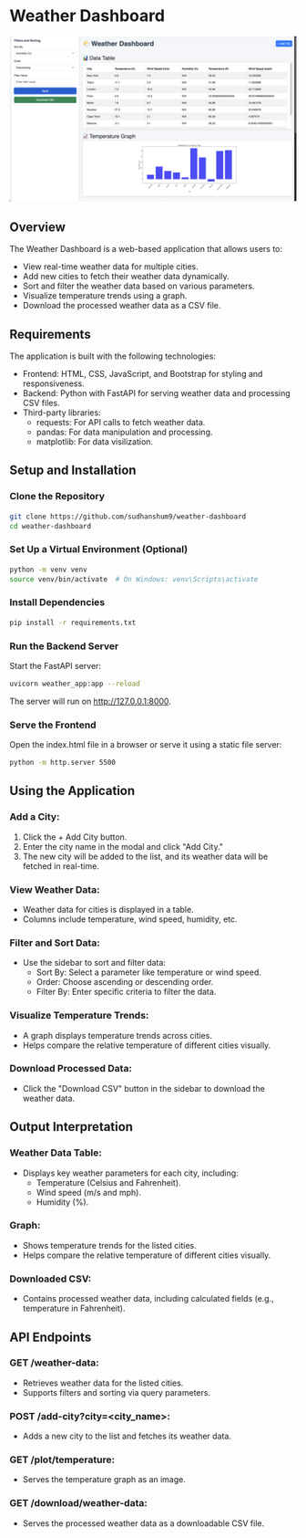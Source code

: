 Weather Dashboard
================
![Project Dashboard](./Dashboard-Screenshot-1.png)

Overview
--------

The Weather Dashboard is a web-based application that allows users to:

* View real-time weather data for multiple cities.
* Add new cities to fetch their weather data dynamically.
* Sort and filter the weather data based on various parameters.
* Visualize temperature trends using a graph.
* Download the processed weather data as a CSV file.

Requirements
------------


The application is built with the following technologies:

* Frontend: HTML, CSS, JavaScript, and Bootstrap for styling and responsiveness.
* Backend: Python with FastAPI for serving weather data and processing CSV files.
* Third-party libraries:
	+ requests: For API calls to fetch weather data.
	+ pandas: For data manipulation and processing.
	+ matplotlib: For data visilization.

Setup and Installation
--------------------

### Clone the Repository

```bash
git clone https://github.com/sudhanshum9/weather-dashboard
cd weather-dashboard
```

### Set Up a Virtual Environment (Optional)

```bash
python -m venv venv
source venv/bin/activate  # On Windows: venv\Scripts\activate
```

### Install Dependencies

```bash
pip install -r requirements.txt
```

### Run the Backend Server

Start the FastAPI server:

```bash
uvicorn weather_app:app --reload
```

The server will run on http://127.0.0.1:8000.

### Serve the Frontend

Open the index.html file in a browser or serve it using a static file server:

```bash
python -m http.server 5500
```

Using the Application
--------------------

### Add a City:

1. Click the + Add City button.
2. Enter the city name in the modal and click "Add City."
3. The new city will be added to the list, and its weather data will be fetched in real-time.

### View Weather Data:

* Weather data for cities is displayed in a table.
* Columns include temperature, wind speed, humidity, etc.

### Filter and Sort Data:

* Use the sidebar to sort and filter data:
	+ Sort By: Select a parameter like temperature or wind speed.
	+ Order: Choose ascending or descending order.
	+ Filter By: Enter specific criteria to filter the data.

### Visualize Temperature Trends:

* A graph displays temperature trends across cities.
* Helps compare the relative temperature of different cities visually.

### Download Processed Data:

* Click the "Download CSV" button in the sidebar to download the weather data.

Output Interpretation
-------------------

### Weather Data Table:

* Displays key weather parameters for each city, including:
	+ Temperature (Celsius and Fahrenheit).
	+ Wind speed (m/s and mph).
	+ Humidity (%).

### Graph:

* Shows temperature trends for the listed cities.
* Helps compare the relative temperature of different cities visually.

### Downloaded CSV:

* Contains processed weather data, including calculated fields (e.g., temperature in Fahrenheit).

API Endpoints
-------------

### GET /weather-data:

* Retrieves weather data for the listed cities.
* Supports filters and sorting via query parameters.

### POST /add-city?city=<city_name>:

* Adds a new city to the list and fetches its weather data.

### GET /plot/temperature:

* Serves the temperature graph as an image.

### GET /download/weather-data:

* Serves the processed weather data as a downloadable CSV file.
